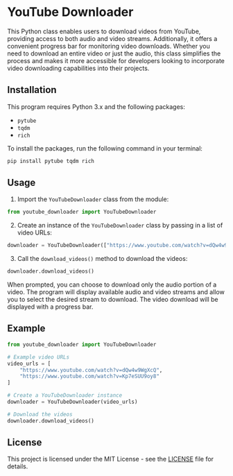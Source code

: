 # YouTube Downloader
This Python class enables users to download videos from YouTube, providing access to both audio and video streams. Additionally, it offers a convenient progress bar for monitoring video downloads. Whether you need to download an entire video or just the audio, this class simplifies the process and makes it more accessible for developers looking to incorporate video downloading capabilities into their projects.

## Installation
This program requires Python 3.x and the following packages:

- `pytube`
- `tqdm`
- `rich` 

To install the packages, run the following command in your terminal:
``` python
pip install pytube tqdm rich
```

## Usage
1. Import the `YouTubeDownloader` class from the module:
```python
from youtube_downloader import YouTubeDownloader
```

2. Create an instance of the `YouTubeDownloader` class by passing in a list of video URLs:
```python
downloader = YouTubeDownloader(["https://www.youtube.com/watch?v=dQw4w9WgXcQ", "https://www.youtube.com/watch?v=Kp7eSUU9oy8"])
```

3. Call the `download_videos()` method to download the videos:
```python
downloader.download_videos()
```

When prompted, you can choose to download only the audio portion of a video. The program will display available audio and video streams and allow you to select the desired stream to download. The video download will be displayed with a progress bar.

## Example

```python
from youtube_downloader import YouTubeDownloader

# Example video URLs
video_urls = [
    "https://www.youtube.com/watch?v=dQw4w9WgXcQ",
    "https://www.youtube.com/watch?v=Kp7eSUU9oy8"
]

# Create a YouTubeDownloader instance
downloader = YouTubeDownloader(video_urls)

# Download the videos
downloader.download_videos()
```

## License
This project is licensed under the MIT License - see the [LICENSE]() file for details.
